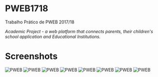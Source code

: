 # PWEB1718
Trabalho Prático de PWEB 2017/18

*Academic Project - a web platform that connects parents, their children's school application and Educational Institutions.*

# Screenshots
![PWEB](http://afaneca.com/imagens/PWEB1.png)
![PWEB](http://afaneca.com/imagens/PWEB2.png)
![PWEB](http://afaneca.com/imagens/PWEB3.png)
![PWEB](http://afaneca.com/imagens/PWEB4.png)
![PWEB](http://afaneca.com/imagens/PWEB5.png)
![PWEB](http://afaneca.com/imagens/PWEB6.png)
![PWEB](http://afaneca.com/imagens/PWEB7.png)
![PWEB](http://afaneca.com/imagens/PWEB8.png)
